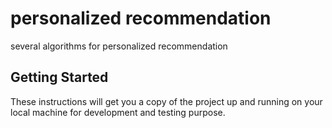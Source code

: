 # personalized recommendation
several algorithms for personalized recommendation


## Getting Started 
These instructions will get you a copy of the project up and running on your local machine for development and testing purpose.

